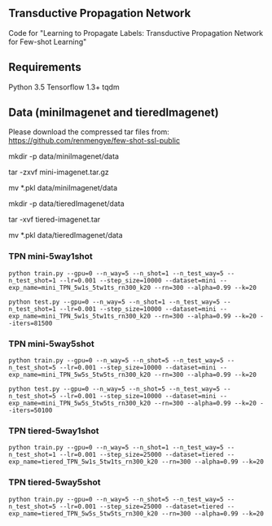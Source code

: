 ## Transductive Propagation Network
Code for "Learning to Propagate Labels: Transductive Propagation Network for Few-shot Learning"

## Requirements
Python 3.5
Tensorflow 1.3+
tqdm


## Data (miniImagenet and tieredImagenet)
Please download the compressed tar files from: https://github.com/renmengye/few-shot-ssl-public

mkdir -p data/miniImagenet/data

tar -zxvf mini-imagenet.tar.gz

mv *.pkl data/miniImagenet/data

mkdir -p data/tieredImagenet/data

tar -xvf tiered-imagenet.tar

mv *.pkl data/tieredImagenet/data

### TPN mini-5way1shot
```
python train.py --gpu=0 --n_way=5 --n_shot=1 --n_test_way=5 --n_test_shot=1 --lr=0.001 --step_size=10000 --dataset=mini --exp_name=mini_TPN_5w1s_5tw1ts_rn300_k20 --rn=300 --alpha=0.99 --k=20
```

```
python test.py --gpu=0 --n_way=5 --n_shot=1 --n_test_way=5 --n_test_shot=1 --lr=0.001 --step_size=10000 --dataset=mini --exp_name=mini_TPN_5w1s_5tw1ts_rn300_k20 --rn=300 --alpha=0.99 --k=20 --iters=81500
```

### TPN mini-5way5shot
```
python train.py --gpu=0 --n_way=5 --n_shot=5 --n_test_way=5 --n_test_shot=5 --lr=0.001 --step_size=10000 --dataset=mini --exp_name=mini_TPN_5w5s_5tw5ts_rn300_k20 --rn=300 --alpha=0.99 --k=20
```

```
python test.py --gpu=0 --n_way=5 --n_shot=5 --n_test_way=5 --n_test_shot=5 --lr=0.001 --step_size=10000 --dataset=mini --exp_name=mini_TPN_5w5s_5tw5ts_rn300_k20 --rn=300 --alpha=0.99 --k=20 --iters=50100

```

### TPN tiered-5way1shot
```
python train.py --gpu=0 --n_way=5 --n_shot=1 --n_test_way=5 --n_test_shot=1 --lr=0.001 --step_size=25000 --dataset=tiered --exp_name=tiered_TPN_5w1s_5tw1ts_rn300_k20 --rn=300 --alpha=0.99 --k=20
```

### TPN tiered-5way5shot
```
python train.py --gpu=0 --n_way=5 --n_shot=5 --n_test_way=5 --n_test_shot=5 --lr=0.001 --step_size=25000 --dataset=tiered --exp_name=tiered_TPN_5w5s_5tw5ts_rn300_k20 --rn=300 --alpha=0.99 --k=20
```
